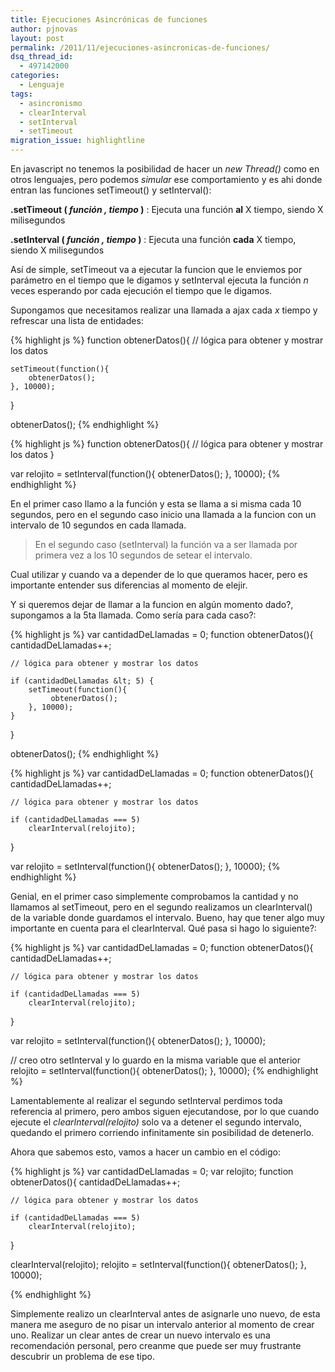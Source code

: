 ```yaml
---
title: Ejecuciones Asincrónicas de funciones
author: pjnovas
layout: post
permalink: /2011/11/ejecuciones-asincronicas-de-funciones/
dsq_thread_id:
  - 497142000
categories:
  - Lenguaje
tags:
  - asincronismo
  - clearInterval
  - setInterval
  - setTimeout
migration_issue: highlightline
---
```

En javascript no tenemos la posibilidad de hacer un *new Thread()* como en otros lenguajes, pero podemos *simular* ese comportamiento y es ahi donde entran las funciones setTimeout() y setInterval():

**.setTimeout ( *función , tiempo* )**
:   Ejecuta una función **al** X tiempo, siendo X milisegundos

**.setInterval ( *función , tiempo* )**
:   Ejecuta una función **cada** X tiempo, siendo X milisegundos

Así de simple, setTimeout va a ejecutar la funcion que le enviemos por parámetro en el tiempo que le digamos y setInterval ejecuta la función *n* veces esperando por cada ejecución el tiempo que le digamos.

Supongamos que necesitamos realizar una llamada a ajax cada *x* tiempo y refrescar una lista de entidades:  
<!--more-->

<!--highlight:[4,5,6,9]-->
{% highlight js %}
function obtenerDatos(){
    // lógica para obtener y mostrar los datos

    setTimeout(function(){
        obtenerDatos();
    }, 10000);
}

obtenerDatos();
 {% endhighlight %}

<!--highlight:[5,6,7]-->
{% highlight js %}
function obtenerDatos(){
    // lógica para obtener y mostrar los datos
}

var relojito = setInterval(function(){
        obtenerDatos();
    }, 10000);
 {% endhighlight %}

En el primer caso llamo a la función y esta se llama a si misma cada 10 segundos, pero en el segundo caso inicio una llamada a la funcion con un intervalo de 10 segundos en cada llamada.

> En el segundo caso (setInterval) la función va a ser llamada por primera vez a los 10 segundos de setear el intervalo. 

Cual utilizar y cuando va a depender de lo que queramos hacer, pero es importante entender sus diferencias al momento de elejir. 

Y si queremos dejar de llamar a la funcion en algún momento dado?, supongamos a la 5ta llamada. Como sería para cada caso?:

<!--highlight:[1,3,7]-->
{% highlight js %}
var cantidadDeLlamadas = 0;
function obtenerDatos(){
    cantidadDeLlamadas++;

    // lógica para obtener y mostrar los datos

    if (cantidadDeLlamadas &lt; 5) {
        setTimeout(function(){
             obtenerDatos();
        }, 10000);
    }
}

obtenerDatos();
 {% endhighlight %}

<!--highlight:[1,3,7,8]-->
{% highlight js %}
var cantidadDeLlamadas = 0;
function obtenerDatos(){
    cantidadDeLlamadas++;

    // lógica para obtener y mostrar los datos

    if (cantidadDeLlamadas === 5)
        clearInterval(relojito);
}

var relojito = setInterval(function(){
        obtenerDatos();
    }, 10000);
 {% endhighlight %}

Genial, en el primer caso simplemente comprobamos la cantidad y no llamamos al setTimeout, pero en el segundo realizamos un clearInterval() de la variable donde guardamos el intervalo. Bueno, hay que tener algo muy importante en cuenta para el clearInterval. Qué pasa si hago lo siguiente?:

<!--highlight:[16,17,18]-->
{% highlight js %}
var cantidadDeLlamadas = 0;
function obtenerDatos(){
    cantidadDeLlamadas++;

    // lógica para obtener y mostrar los datos

    if (cantidadDeLlamadas === 5)
        clearInterval(relojito);
}

var relojito = setInterval(function(){
        obtenerDatos();
    }, 10000);

// creo otro setInterval y lo guardo en la misma variable que el anterior 
relojito = setInterval(function(){
        obtenerDatos();
    }, 10000);
 {% endhighlight %}

Lamentablemente al realizar el segundo setInterval perdimos toda referencia al primero, pero ambos siguen ejecutandose, por lo que cuando ejecute el *clearInterval(relojito)* solo va a detener el segundo intervalo, quedando el primero corriendo infinitamente sin posibilidad de detenerlo.

Ahora que sabemos esto, vamos a hacer un cambio en el código:

<!--highlight:[2,12]-->
{% highlight js %}
var cantidadDeLlamadas = 0;
var relojito;
function obtenerDatos(){
    cantidadDeLlamadas++;

    // lógica para obtener y mostrar los datos

    if (cantidadDeLlamadas === 5)
        clearInterval(relojito);
}

clearInterval(relojito);
relojito = setInterval(function(){
        obtenerDatos();
    }, 10000);

 {% endhighlight %}

Simplemente realizo un clearInterval antes de asignarle uno nuevo, de esta manera me aseguro de no pisar un intervalo anterior al momento de crear uno. Realizar un clear antes de crear un nuevo intervalo es una recomendación personal, pero creanme que puede ser muy frustrante descubrir un problema de ese tipo.